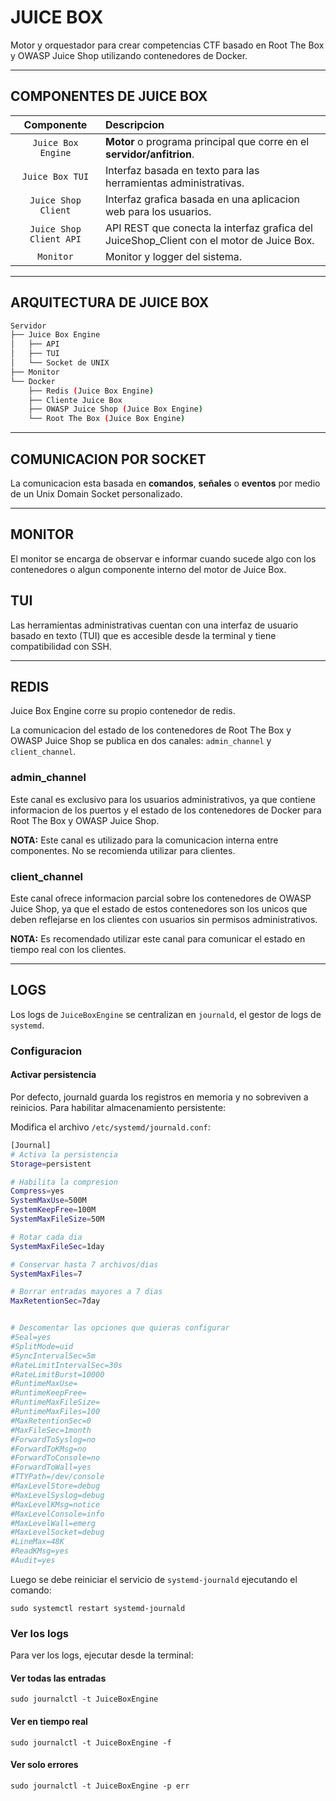 # JUICE BOX

Motor y orquestador para crear competencias CTF basado en Root The Box y OWASP Juice Shop utilizando contenedores de Docker.

---

## COMPONENTES DE JUICE BOX

|       Componente        | Descripcion                                                                              |
| :---------------------: | :--------------------------------------------------------------------------------------- |
|   `Juice Box Engine`    | **Motor** o programa principal que corre en el **servidor/anfitrion**.                   |
|     `Juice Box TUI`     | Interfaz basada en texto para las herramientas administrativas.                          |
|   `Juice Shop Client`   | Interfaz grafica basada en una aplicacion web para los usuarios.                         |
| `Juice Shop Client API` | API REST que conecta la interfaz grafica del JuiceShop_Client con el motor de Juice Box. |
|        `Monitor`        | Monitor y logger del sistema.                                                            |

---

## ARQUITECTURA DE JUICE BOX

```bash
Servidor
├── Juice Box Engine
│   ├── API
│   ├── TUI
│   └── Socket de UNIX
├── Monitor
└── Docker
    ├── Redis (Juice Box Engine)
    ├── Cliente Juice Box
    ├── OWASP Juice Shop (Juice Box Engine)
    └── Root The Box (Juice Box Engine)
```

---

## COMUNICACION POR SOCKET

La comunicacion esta basada en **comandos**, **señales** o **eventos** por medio de un Unix Domain Socket personalizado.

---

## MONITOR

El monitor se encarga de observar e informar cuando sucede algo con los contenedores o algun componente interno del motor de Juice Box.

## TUI

Las herramientas administrativas cuentan con una interfaz de usuario basado en texto (TUI) que es accesible desde la terminal y tiene compatibilidad con SSH.

---

## REDIS

Juice Box Engine corre su propio contenedor de redis.

La comunicacion del estado de los contenedores de Root The Box y OWASP Juice Shop se publica en dos canales: `admin_channel` y `client_channel`.

### admin_channel

Este canal es exclusivo para los usuarios administrativos, ya que contiene informacion de los puertos y el estado de los contenedores de Docker para Root The Box y OWASP Juice Shop.

**NOTA:** Este canal es utilizado para la comunicacion interna entre componentes. No se recomienda utilizar para clientes.

### client_channel

Este canal ofrece informacion parcial sobre los contenedores de OWASP Juice Shop, ya que el estado de estos contenedores son los unicos que deben reflejarse en los clientes con usuarios sin permisos administrativos.

**NOTA:** Es recomendado utilizar este canal para comunicar el estado en tiempo real con los clientes.

---

## LOGS
Los logs de `JuiceBoxEngine` se centralizan en `journald`, el gestor de logs de `systemd`.

### Configuracion

#### Activar persistencia
Por defecto, journald guarda los registros en memoria y no sobreviven a reinicios. Para habilitar almacenamiento persistente:

Modifica el archivo `/etc/systemd/journald.conf`:

```bash
[Journal]
# Activa la persistencia
Storage=persistent

# Habilita la compresion
Compress=yes
SystemMaxUse=500M
SystemKeepFree=100M
SystemMaxFileSize=50M

# Rotar cada dia
SystemMaxFileSec=1day

# Conservar hasta 7 archivos/dias
SystemMaxFiles=7

# Borrar entradas mayores a 7 dias
MaxRetentionSec=7day


# Descomentar las opciones que quieras configurar
#Seal=yes
#SplitMode=uid
#SyncIntervalSec=5m
#RateLimitIntervalSec=30s
#RateLimitBurst=10000
#RuntimeMaxUse=
#RuntimeKeepFree=
#RuntimeMaxFileSize=
#RuntimeMaxFiles=100
#MaxRetentionSec=0
#MaxFileSec=1month
#ForwardToSyslog=no
#ForwardToKMsg=no
#ForwardToConsole=no
#ForwardToWall=yes
#TTYPath=/dev/console
#MaxLevelStore=debug
#MaxLevelSyslog=debug
#MaxLevelKMsg=notice
#MaxLevelConsole=info
#MaxLevelWall=emerg
#MaxLevelSocket=debug
#LineMax=48K
#ReadKMsg=yes
#Audit=yes
```

Luego se debe reiniciar el servicio de `systemd-journald` ejecutando el comando:

```
sudo systemctl restart systemd-journald

```

### Ver los logs

Para ver los logs, ejecutar desde la terminal:

#### Ver todas las entradas
```
sudo journalctl -t JuiceBoxEngine
```

#### Ver en tiempo real
```
sudo journalctl -t JuiceBoxEngine -f
```

#### Ver solo errores
```
sudo journalctl -t JuiceBoxEngine -p err
```
